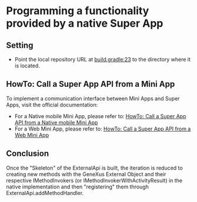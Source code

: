 # Programming a functionality provided by a native Super App

## Setting

- Point the local repository URL at [build.gradle:23](https://github.com/genexus-colab/gx-super-app/blob/main/Android/MiniAppCaller/build.gradle#L23) to the directory where it is located.

## HowTo: Call a Super App API from a Mini App

To implement a communication interface between Mini Apps and Super Apps, visit the official documentation:

- For a Native mobile Mini App, please refer to: [HowTo: Call a Super App API from a Native mobile Mini App](https://wiki.genexus.com/commwiki/wiki?58185,HowTo%3A+Call+a+Super+App+API+from+a+Native+mobile+Mini+App#HowTo%3A+Call+a+non-GeneXus+Super+App+API)
- For a Web Mini App, please refer to: [HowTo: Call a Super App API from a Web Mini App](https://wiki.genexus.com/commwiki/wiki?57430,HowTo%3A+Call+a+Super+App+API+from+a+Web+Mini+App)

## Conclusion

Once the "Skeleton" of the ExternalApi is built, the iteration is reduced to creating new methods with the GeneXus External Object and their respective IMethodInvokers (or IMethodInvokerWithActivityResult) in the native implementation and then "registering" them through ExternalApi.addMethodHandler.
